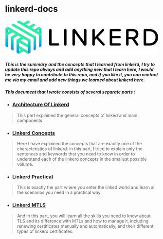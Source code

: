 # linkerd-docs

![mtls](./image/linkerd-logo.png)

##### This is the summary and the concepts that I learned from linkerd, I try to update this repo always and add anything new that I learn here, I would be very happy to contribute to this repo, and if you like it, you can contact me via my email and add new things we learned about linkerd here.

##### This document that I wrote consists of several separate parts :

* ### [Architecture Of Linkerd](./linkerd-architecture.md)

> This part explained the general concepts of linked and main components

* ### [Linkerd Concepts](./linkerd-concepts.md)

> Here I have explained the concepts that are exactly one of the characteristics of linkerd. In this part, I tried to explain only the sentences and keywords that you need to know in order to understand each of the linkerd concepts in the smallest possible volume.

* ### [Linkerd Practical](./linkerd-practical.md)

> This is exactly the part where you enter the linked world and learn all the scenarios you need in a practical way.

* ### [Linkerd MTLS](./linkerd-mtls.md)

> And in this part, you will learn all the skills you need to know about TLS and its difference with MTLs and how to manage it, including renewing certificates manually and automatically, and their different types of linkerd certificates.
